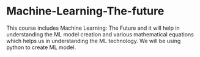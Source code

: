 # Machine-Learning-The-future

This course includes Machine Learning: The Future and it will help in understanding the ML model creation and various mathematical equations which helps us in understanding the ML technology.
We will be using python to create ML model.
